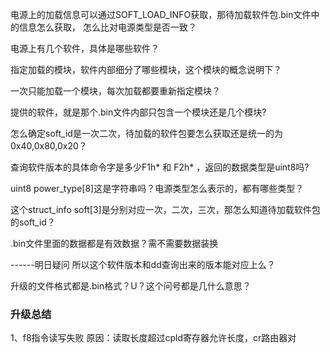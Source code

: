 

电源上的加载信息可以通过SOFT_LOAD_INFO获取，那待加载软件包.bin文件中的信息怎么获取，
怎么比对电源类型是否一致？

电源上有几个软件，具体是哪些软件？

指定加载的模块，软件内部细分了哪些模块，这个模块的概念说明下？

一次只能加载一个模块，每次加载都要重新指定模块？

提供的软件，就是那个.bin文件内部只包含一个模块还是几个模块?

怎么确定soft_id是一次二次，待加载的软件包要怎么获取还是统一的为0x40,0x80,0x20？

查询软件版本的具体命令字是多少F1h*   和  F2h* ，返回的数据类型是uint8吗?

uint8 power_type[8]这是字符串吗？电源类型怎么表示的，都有哪些类型？

这个struct_info soft[3]是分别对应一次，二次，三次，那怎么知道待加载软件包的soft_id？

.bin文件里面的数据都是有效数据？需不需要数据装换


------明日疑问
所以这个软件版本和dd查询出来的版本能对应上么？

升级的文件格式都是.bin格式？U？这个问号都是几什么意思？

### 升级总结
1、f8指令读写失败
原因：读取长度超过cpld寄存器允许长度，cr路由器对